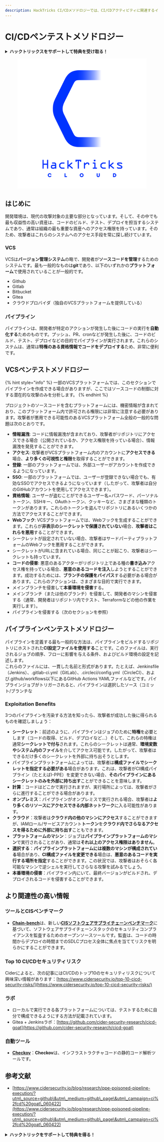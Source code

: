 ```yaml
---
description: HackTricks CI/CDメソドロジーでは、CI/CDアクティビティに関連するインフラストラクチャのペンテスト方法を説明します。
---
```


# CI/CDペンテストメソドロジー

<details>

<summary><strong>ハックトリックスをサポートして特典を受け取る！</strong></summary>

* **ハックトリックスで会社を宣伝**したい場合や、**最新バージョンのPEASSを入手**したい場合、または**HackTricksをPDFでダウンロード**したい場合は、[**サブスクリプションプラン**](https://github.com/sponsors/carlospolop)をご確認ください！
* [**公式PEASS＆HackTricksグッズ**](https://peass.creator-spring.com)を手に入れましょう
* [**The PEASS Family**](https://opensea.io/collection/the-peass-family)を見つけて、独占的な[**NFT**](https://opensea.io/collection/the-peass-family)のコレクションをご覧ください
* 💬 [**Discordグループ**](https://discord.gg/hRep4RUj7f)または[**Telegramグループ**](https://t.me/peass)に参加するか、**Twitter**で私をフォローしてください 🐦 [**@carlospolopm**](https://twitter.com/carlospolopm)**。**
* **ハッキングのトリックを共有するには、**[**HackTricks**](https://github.com/carlospolop/hacktricks)と[**HackTricks Cloud**](https://github.com/carlospolop/hacktricks-cloud)のGitHubリポジトリにPRを提出してください。

</details>

<figure><img src="../.gitbook/assets/CLOUD-logo-letters.svg" alt=""><figcaption></figcaption></figure>

## はじめに

開発環境は、現代の攻撃対象の主要な部分となっています。そして、その中でも最も収益性の高い資産は、コードのビルド、テスト、デプロイを担当するシステムであり、通常は組織の最も重要な資産へのアクセス権限を持っています。そのため、攻撃者はこれらのシステムへのアクセス手段を常に探し続けています。

### VCS

VCSは**バージョン管理システム**の略で、開発者が**ソースコードを管理**するためのシステムです。最も一般的なものは**git**であり、以下のいずれかの**プラットフォーム**で使用されていることが一般的です。

* Github
* Gitlab
* Bitbucket
* Gitea
* クラウドプロバイダ（独自のVCSプラットフォームを提供している）

### パイプライン

パイプラインは、開発者が特定のアクションが発生した後にコードの実行を**自動化する**ためのものです。プッシュ、PR、cronなどが発生した後に、コードのビルド、テスト、デプロイなどの目的でパイプラインが実行されます。これらのシステムは、通常は**特権のある資格情報でコードをデプロイする**ため、非常に便利です。

## VCSペンテストメソドロジー

{% hint style="info" %}
一部のVCSプラットフォームでは、このセクションでパイプラインを作成できる場合がありますが、ここではソースコードの制御に対する潜在的な攻撃のみを分析します。
{% endhint %}

プロジェクトのソースコードを含むプラットフォームには、機密情報が含まれており、このプラットフォーム内で許可される権限には非常に注意する必要があります。攻撃者が悪用できる可能性のあるVCSプラットフォーム全般の一般的な問題は次のとおりです。

* **情報漏洩**: コードに情報漏洩が含まれており、攻撃者がリポジトリにアクセスできる場合（公開されているか、アクセス権限を持っている場合）、情報漏洩を発見することができます。
* **アクセス**: 攻撃者がVCSプラットフォーム内のアカウントに**アクセスできる**場合、**より多くの可視性と権限**を取得することができます。
* **登録**: 一部のプラットフォームでは、外部ユーザーがアカウントを作成できるようになっています。
* **SSO**: 一部のプラットフォームでは、ユーザーが登録できない場合でも、有効なSSOでアクセスできるようになっています（したがって、攻撃者は自分のGitHubアカウントを使用してアクセスできます）。
* **資格情報**: ユーザーが盗むことができるユーザー名+パスワード、パーソナルトークン、SSHキー、OAuthトークン、クッキーなど、さまざまな種類のトークンがあります。これらのトークンを盗んでリポジトリにあるいくつかの方法でアクセスすることができます。
* **Webフック**: VCSプラットフォームでは、Webフックを生成することができます。これらが**非表示のシークレットで保護されていない**場合、**攻撃者はこれらを悪用**することができます。
* シークレットが設定されていない場合、攻撃者はサードパーティプラットフォームのWebフックを悪用することができます。
* シークレットがURLに含まれている場合、同じことが起こり、攻撃者はシークレットも持っています。
* **コードの侵害**: 悪意のあるアクターがリポジトリ上である種の**書き込み**アクセス権を持っている場合、**悪意のあるコードを注入**しようとすることができます。成功するためには、**ブランチの保護をバイパス**する必要がある場合があります。これらのアクションは、さまざまな目的で実行できます。
* メインブランチを侵害して**本番環境を侵害**する。
* メインブランチ（または他のブランチ）を侵害して、開発者のマシンを侵害する（通常、開発者はリポジトリ内でテスト、Terraformなどの他の作業を実行します）。
* パイプラインを侵害する（次のセクションを参照）

## パイプラインペンテストメソドロジー

パイプラインを定義する最も一般的な方法は、パイプラインをビルドするリポジトリにホストされた**CI設定ファイルを使用する**ことです。このファイルは、実行されるジョブの順序、フローに影響を与える条件、およびビルド環境の設定を記述します。\
これらのファイルには、一貫した名前と形式があります。たとえば、Jenkinsfile（Jenkins）、.gitlab-ci.yml（GitLab）、.circleci/config.yml（CircleCI）、および.github/workflows以下にあるGitHub Actions YAMLファイルなどです。パイプラインジョブがトリガーされると、パイプラインは選択したソース（コミット/ブランチな
### Exploitation Benefits

3つのパイプラインを汚染する方法を知ったら、攻撃者が成功した後に得られるものを確認しましょう：

- **シークレット**：前述のように、パイプラインはジョブのために**特権**を必要とします（コードの取得、ビルド、デプロイなど...）そして、これらの特権は通常**シークレットで付与**されます。これらのシークレットは通常、**環境変数やシステム内のファイル**を介してアクセス可能です。したがって、攻撃者はできるだけ多くのシークレットを外部に持ち出そうとします。
- パイプラインプラットフォームによっては、攻撃者は**構成ファイルでシークレットを指定する必要がある**場合があります。これは、攻撃者がCI構成パイプライン（たとえばI-PPE）を変更できない場合、**そのパイプラインにあるシークレットのみを外部に持ち出す**ことができることを意味します。
- **計算**：コードはどこかで実行されますが、実行場所によっては、攻撃者がさらに進行することができる場合があります。
- **オンプレミス**：パイプラインがオンプレミスで実行される場合、攻撃者は**より多くのリソースにアクセスできる内部ネットワーク**に入る可能性があります。
- **クラウド**：攻撃者は**クラウド内の他のマシンにアクセス**することができますが、IAMロール/サービスアカウント**トークン**を**クラウド内でさらなるアクセスを得るために外部に持ち出す**こともできます。
- **プラットフォームのマシン**：ジョブは**パイプラインプラットフォームのマシン**で実行されることがあり、通常は**それ以上のアクセス権限はありません**。
- **選択する**：**パイプラインプラットフォームには複数のマシンが構成されている**場合があり、**CI構成ファイルを変更できる**場合は、**悪意のあるコードを実行する場所を指定**することができます。この状況では、攻撃者はおそらく各可能なマシンで逆シェルを実行してさらなる攻撃を試みるでしょう。
- **本番環境の侵害**：パイプライン内にいて、最終バージョンがビルドされ、デプロイされるコードを侵害することができます。

## より関連性の高い情報

### ツールとCISベンチマーク

- [**Chain-bench**](https://github.com/aquasecurity/chain-bench)は、新しい[**CISソフトウェアサプライチェーンベンチマーク**](https://github.com/aquasecurity/chain-bench/blob/main/docs/CIS-Software-Supply-Chain-Security-Guide-v1.0.pdf)に基づいて、ソフトウェアサプライチェーンスタックのセキュリティコンプライアンスを監査するためのオープンソースツールです。監査は、コードの時間からデプロイの時間までのSDLCプロセス全体に焦点を当ててリスクを明らかにすることができます。

### Top 10 CI/CDセキュリティリスク

Ciderによると、次の記事にはCI/CDのトップ10のセキュリティリスクについて興味深い情報があります：[https://www.cidersecurity.io/top-10-cicd-security-risks/](https://www.cidersecurity.io/top-10-cicd-security-risks/)

### ラボ

- ローカルで実行できる各プラットフォームについては、テストするために自分で構成できるようにする方法が記載されています。
- Gitea + Jenkinsラボ：[https://github.com/cider-security-research/cicd-goat](https://github.com/cider-security-research/cicd-goat)

### 自動ツール

- [**Checkov**](https://github.com/bridgecrewio/checkov)：**Checkov**は、インフラストラクチャコードの静的コード解析ツールです。

## 参考文献

- [https://www.cidersecurity.io/blog/research/ppe-poisoned-pipeline-execution/?utm\_source=github\&utm\_medium=github\_page\&utm\_campaign=ci%2fcd%20goat\_060422](https://www.cidersecurity.io/blog/research/ppe-poisoned-pipeline-execution/?utm\_source=github\&utm\_medium=github\_page\&utm\_campaign=ci%2fcd%20goat\_060422)

<details>

<summary><strong>ハックトリックをサポートして特典を得る！</strong></summary>

- **HackTricksで会社を宣伝**したい場合や、**最新バージョンのPEASSを入手**したい場合は、[**SUBSCRIPTION PLANS**](https://github.com/sponsors/carlospolop)をチェックしてください！
- [**公式PEASS＆HackTricksのグッズ**](https://peass.creator-spring.com)を手に入れましょう
- [**The PEASS Family**](https://opensea.io/collection/the-peass-family)を見つけて、独占的な[NFT](https://opensea.io/collection/the-peass-family)のコレクションをご覧ください
- 💬 [**Discordグループ**](https://discord.gg/hRep4RUj7f)または[**Telegramグループ**](https://t.me/peass)に参加するか、**Twitter**で私をフォローしてください🐦 [**@carlospolopm**](https://twitter.com/carlospolopm)
- **ハッキングのトリックを共有する**ために、[**HackTricks**](https://github.com/carlospolop/hacktricks)と[**HackTricks Cloud**](https://github.com/carlospolop/hacktricks-cloud)のGitHubリポジトリにPRを提出してください。

</details>
